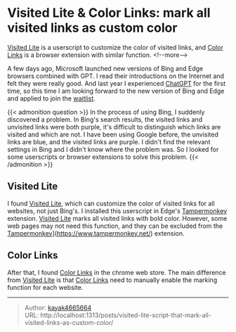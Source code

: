 # Visited Lite &amp; Color Links: mark all visited links as custom color

[Visited Lite](https://greasyfork.org/en/scripts/15173-visited-lite) is a userscript to customize the color of visited links, and [Color Links](https://chrome.google.com/webstore/detail/color-links/hiponeioelghhaljfflaaflpccedbdem/related) is a browser extension with similar function.
&lt;!--more--&gt;

A few days ago, Microsoft launched new versions of Bing and Edge browsers combined with GPT. I read their introductions on the Internet and felt they were really good. And last year I experienced [ChatGPT](https://chat.openai.com/chat) for the first time, so this time I am looking forward to the new version of Bing and Edge and applied to join the [waitlist](https://www.bing.com/new).


{{&lt; admonition question &gt;}}
In the process of using Bing, I suddenly discovered a problem. In Bing&#39;s search results, the visited links and unvisited links were both purple, it&#39;s difficult to distinguish which links are visited and which are not. I have been using Google before, the unvisited links are blue, and the visited links are purple. I didn&#39;t find the relevant settings in Bing and I didn&#39;t know where the problem was. So I looked for some userscripts or browser extensions to solve this problem.
{{&lt; /admonition &gt;}}

## Visited Lite
I found [Visited Lite](https://greasyfork.org/en/scripts/15173-visited-lite), which can customize the color of visited links for all websites, not just Bing&#39;s. I installed this userscript in Edge&#39;s [Tampermonkey](https://www.tampermonkey.net/) extension. [Visited Lite](https://greasyfork.org/en/scripts/15173-visited-lite) marks all visited links with bold color. However, some web pages may not need this function, and they can be excluded from the [Tampermonkey](https://www.tampermonkey.net/)](https://www.tampermonkey.net/) extension.

## Color Links
After that, I found [Color Links](https://chrome.google.com/webstore/detail/color-links/hiponeioelghhaljfflaaflpccedbdem/related) in the chrome web store. The main difference from [Visited Lite](https://greasyfork.org/en/scripts/15173-visited-lite) is that [Color Links](https://chrome.google.com/webstore/detail/color-links/hiponeioelghhaljfflaaflpccedbdem/related) need to manually enable the marking function for each website.

---

> Author: [kayak4665664](https://github.com/kayak4665664)  
> URL: http://localhost:1313/posts/visited-lite-script-that-mark-all-visited-links-as-custom-color/  

